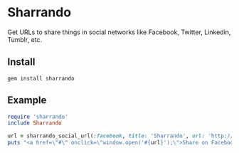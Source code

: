 Sharrando
=========
Get URLs to share things in social networks like Facebook, Twitter, Linkedin, Tumblr, etc.

Install
-------
`gem install sharrando`

Example
-------
```ruby
require 'sharrando'
include Sharrando

url = sharrando_social_url(:facebook, title: 'Sharrando', url: 'http://github.com/RoxasShadow/sharrando')
puts "<a href=\"#\" onclick=\"window.open('#{url}');\">Share on Facebook!</a>"
```
